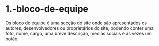 # 1.-bloco-de-equipe
Os bloco de equipe é uma secção do site onde são apresentados os autores, desenvolvedores ou proprietários do site, podendo conter uma foto, nome, cargo, uma breve descrição, medias sociais e as vezes um botão.
